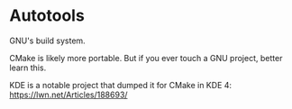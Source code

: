 # Autotools

GNU's build system.

CMake is likely more portable. But if you ever touch a GNU project, better learn this.

KDE is a notable project that dumped it for CMake in KDE 4: <https://lwn.net/Articles/188693/>
